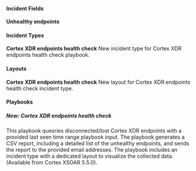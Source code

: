 
#### Incident Fields
**Unhealthy endpoints**

#### Incident Types
**Cortex XDR endpoints health check**
New incident type for Cortex XDR endpoints health check playbook.

#### Layouts
**Cortex XDR endpoints health check**
New layout for Cortex XDR endpoints health check incident type.

#### Playbooks
##### New: Cortex XDR endpoints health check
This playbook quesries disconnected/lost Cortex XDR endpoints with a provided last seen time range playbook input.
The playbook generates a CSV report, including a detailed list of the unhealthy endpoints, and sends the report to the provided email addresses.
The playbook includes an incident type with a dedicated layout to visualize the collected data. (Available from Cortex XSOAR 5.5.0).
